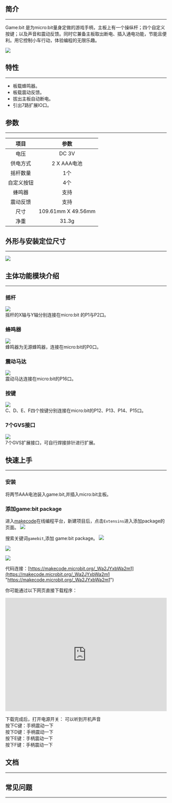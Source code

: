 ## 简介
---
Game:bit 是为micro:bit量身定做的游戏手柄，主板上有一个操纵杆；四个自定义按键；以及声音和震动反馈。同时它兼备主板取出断电、插入通电功能，节能且便利。用它控制小车行动，体验编程的无限乐趣。

![](https://i.imgur.com/XRAYD5N.jpg)  

## 特性
---
- 板载蜂鸣器。
- 板载震动反馈。
- 拔出主板自动断电。
- 引出7路扩展IO口。

## 参数
---
|项目|参数|
|:-:|:-:|
|电压|DC 3V|
|供电方式|2 X AAA电池|
|摇杆数量|1个|
|自定义按钮|4个|
|蜂鸣器|支持|
|震动反馈|支持|
|尺寸|109.61mm X 49.56mm|
|净重|31.3g|

## 外形与安装定位尺寸
---

![](https://i.imgur.com/cEMB6uA.png)  

## 主体功能模块介绍
---
### 摇杆   
![](https://i.imgur.com/16Na1x6.png)  
摇杆的X轴与Y轴分别连接在micro:bit 的P1与P2口。

### 蜂鸣器   
![](https://i.imgur.com/NZOy696.png)  
蜂鸣器为无源蜂鸣器，连接在micro:bit的P0口。

### 震动马达  
![](https://i.imgur.com/3wVSHD5.png)  
震动马达连接在micro:bit的P16口。

### 按键  
![](https://i.imgur.com/b1wuw5f.png)  
C、D、E、F四个按键分别连接在micro:bit的P12、P13、P14、P15口。

### 7个GVS接口  
![](https://i.imgur.com/JZshFRv.png)  
7个GVS扩展接口，可自行焊接排针进行扩展。

## 快速上手
---
### 安装
将两节AAA电池装入game:bit,并插入micro:bit主板。

### 添加game:bit package
进入[makecode](https://makecode.microbit.org/)在线编程平台，新建项目后，点击`Extensins`进入添加package的页面。
![](https://i.imgur.com/O083Mwu.jpg)  

搜索关键词`gamebit`,添加 game:bit package。
![](https://i.imgur.com/Th0J0D4.png)  

![](https://i.imgur.com/8Cts0YA.png)  


![](https://i.imgur.com/F02lFh7.png)  

代码连接：[https://makecode.microbit.org/_Wa2JYxbWa2m1](https://makecode.microbit.org/_Wa2JYxbWa2m1 "https://makecode.microbit.org/_Wa2JYxbWa2m1")

你可能通过以下网页直接下载程序：

<div style="position:relative;height:0;padding-bottom:70%;overflow:hidden;"><iframe style="position:absolute;top:0;left:0;width:100%;height:100%;" src="https://makecode.microbit.org/#pub:_U8g12ia1PE6g" frameborder="0" sandbox="allow-popups allow-forms allow-scripts allow-same-origin"></iframe></div>

下载完成后，打开电源开关：
可以听到开机声音  
按下C键：手柄震动一下  
按下D键：手柄震动一下  
按下E键：手柄震动一下  
按下F键：手柄震动一下  

## 文档
---

## 常见问题
---





